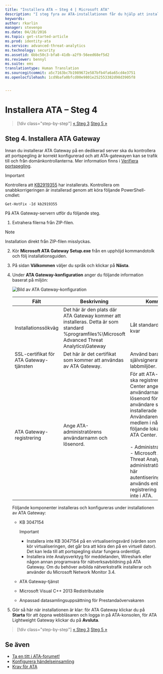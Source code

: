 ```yaml
---
title: "Installera ATA – Steg 4 | Microsoft ATA"
description: "I steg fyra av ATA-installationen får du hjälp att installera ATA Gateway."
keywords: 
author: rkarlin
manager: stevenpo
ms.date: 04/28/2016
ms.topic: get-started-article
ms.prod: identity-ata
ms.service: advanced-threat-analytics
ms.technology: security
ms.assetid: 6bbc50c3-bfa8-41db-a2f9-56eed68ef5d2
ms.reviewer: bennyl
ms.suite: ems
translationtype: Human Translation
ms.sourcegitcommit: a5c7163bc7b1989672e587bfb4fa6a65cd4e3751
ms.openlocfilehash: 1cd9bafa0bfcd00e9801e252553382d98d3905f8


---
```


# Installera ATA – Steg 4

>[!div class="step-by-step"]
[« Steg 3](install-ata-step3.md)
[Steg 5 »](install-ata-step5.md)

## Steg 4. Installera ATA Gateway

Innan du installerar ATA Gateway på en dedikerad server ska du kontrollera att portspegling är korrekt konfigurerad och att ATA-gatewayen kan se trafik till och från domänkontrollanterna. Mer information finns i [Verifiera portspegling](validate-port-mirroring.md).


> [!IMPORTANT]
> Kontrollera att [KB2919355](http://support.microsoft.com/kb/2919355/) har installerats.  Kontrollera om snabbkorrigeringen är installerad genom att köra följande PowerShell-cmdlet:
>
> `Get-HotFix -Id kb2919355`

På ATA Gateway-servern utför du följande steg.

1.  Extrahera filerna från ZIP-filen. 
> [!NOTE] 
> Installation direkt från ZIP-filen misslyckas.

2.  Kör **Microsoft ATA Gateway Setup.exe** från en upphöjd kommandotolk och följ installationsguiden.

3.  På sidan **Välkommen** väljer du språk och klickar på **Nästa**.

4.  Under **ATA Gateway-konfiguration** anger du följande information baserat på miljön:

    ![Bild av ATA Gateway-konfiguration](media/ATA-Gateway-Configuration.JPG)

    |Fält|Beskrivning|Kommentar|
    |---------|---------------|------------|
    |Installationssökväg|Det här är den plats där ATA Gateway kommer att installeras. Detta är som standard %programfiles%\Microsoft Advanced Threat Analytics\Gateway|Låt standardvärdet vara kvar|
    |SSL-certifikat för ATA Gateway-tjänsten|Det här är det certifikat som kommer att användas av ATA Gateway.|Använd bara ett självsignerat certifikat för labbmiljöer.|
    |ATA Gateway-registrering|Ange ATA-administratörens användarnamn och lösenord.|För att ATA-gatewayen ska registreras i ATA Center anger du användarnamn och lösenord för den användare som installerade ATA Center. Användaren måste vara medlem i någon av följande lokala grupper i ATA Center.<br /><br />-   Administratörer<br />-   Microsoft Advanced Threat Analytics-administratörer **Obs!** De här autentiseringsuppgifterna används enbart för registrering och lagras inte i ATA.|
    Följande komponenter installeras och konfigureras under installationen av ATA Gateway:

    -   KB 3047154

        > [!IMPORTANT]
        > -   Installera inte KB 3047154 på en virtualiseringsvärd (värden som kör virtualiseringen, det går bra att köra den på en virtuell dator). Det kan leda till att portspegling slutar fungera ordentligt. 
        > -   Installera inte Analysverktyg för meddelanden, Wireshark eller någon annan programvara för nätverksavbildning på ATA Gateway. Om du behöver avbilda nätverkstrafik installerar och använder du Microsoft Network Monitor 3.4.

    -   ATA Gateway-tjänst

    -   Microsoft Visual C++ 2013 Redistributable

    -   Anpassad datasamlingsuppsättning för Prestandaövervakaren

5.  Gör så här när installationen är klar: för ATA Gateway klickar du på **Starta** för att öppna webbläsaren och logga in på ATA-konsolen, för ATA Lightweight Gateway klickar du på **Avsluta**.


>[!div class="step-by-step"]
[« Steg 3](install-ata-step3.md)
[Steg 5 »](install-ata-step5.md)

## Se även

- [Ta en titt i ATA-forumet!](https://social.technet.microsoft.com/Forums/security/home?forum=mata)
- [Konfigurera händelseinsamling](configure-event-collection.md)
- [Krav för ATA](/advanced-threat-analytics/plan-design/ata-prerequisites)




<!--HONumber=Jul16_HO3-->


